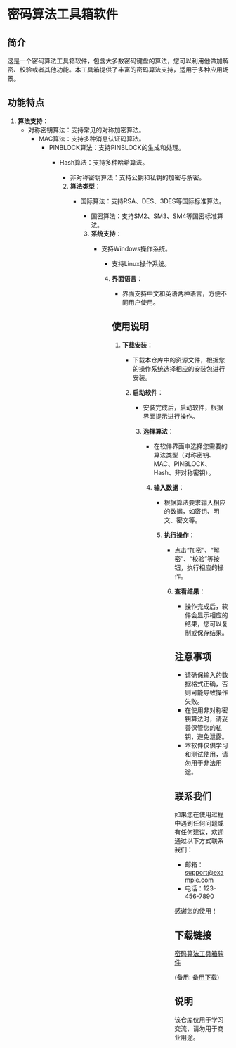 # 密码算法工具箱软件

## 简介

这是一个密码算法工具箱软件，包含大多数密码键盘的算法，您可以利用他做加解密、校验或者其他功能。本工具箱提供了丰富的密码算法支持，适用于多种应用场景。

## 功能特点

1. **算法支持**：
   - 对称密钥算法：支持常见的对称加密算法。
      - MAC算法：支持多种消息认证码算法。
         - PINBLOCK算法：支持PINBLOCK的生成和处理。
            - Hash算法：支持多种哈希算法。
               - 非对称密钥算法：支持公钥和私钥的加密与解密。

               2. **算法类型**：
                  - 国际算法：支持RSA、DES、3DES等国际标准算法。
                     - 国密算法：支持SM2、SM3、SM4等国密标准算法。

                     3. **系统支持**：
                        - 支持Windows操作系统。
                           - 支持Linux操作系统。

                           4. **界面语言**：
                              - 界面支持中文和英语两种语言，方便不同用户使用。

                              ## 使用说明

                              1. **下载安装**：
                                 - 下载本仓库中的资源文件，根据您的操作系统选择相应的安装包进行安装。

                                 2. **启动软件**：
                                    - 安装完成后，启动软件，根据界面提示进行操作。

                                    3. **选择算法**：
                                       - 在软件界面中选择您需要的算法类型（对称密钥、MAC、PINBLOCK、Hash、非对称密钥）。

                                       4. **输入数据**：
                                          - 根据算法要求输入相应的数据，如密钥、明文、密文等。

                                          5. **执行操作**：
                                             - 点击“加密”、“解密”、“校验”等按钮，执行相应的操作。

                                             6. **查看结果**：
                                                - 操作完成后，软件会显示相应的结果，您可以复制或保存结果。

                                                ## 注意事项

                                                - 请确保输入的数据格式正确，否则可能导致操作失败。
                                                - 在使用非对称密钥算法时，请妥善保管您的私钥，避免泄露。
                                                - 本软件仅供学习和测试使用，请勿用于非法用途。

                                                ## 联系我们

                                                如果您在使用过程中遇到任何问题或有任何建议，欢迎通过以下方式联系我们：
                                                - 邮箱：support@example.com
                                                - 电话：123-456-7890

                                                感谢您的使用！

                                                ## 下载链接
                                                [密码算法工具箱软件](https://pan.quark.cn/s/064382dfb6c1) 

                                                (备用: [备用下载](https://pan.baidu.com/s/15I1GDoNU97_tH7h5DX_OXA?pwd=1234))

                                                ## 说明

                                                该仓库仅用于学习交流，请勿用于商业用途。
